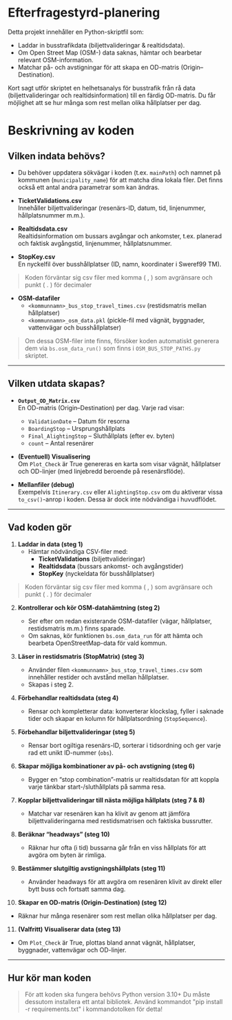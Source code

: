# Efterfragestyrd-planering

Detta projekt innehåller en Python-skriptfil som:

- Laddar in busstrafikdata (biljettvalideringar & realtidsdata).
- Om Open Street Map (OSM-) data saknas, hämtar och bearbetar relevant OSM-information.
- Matchar på- och avstigningar för att skapa en OD-matris (Origin–Destination).

Kort sagt utför skriptet en helhetsanalys för busstrafik från rå data (biljettvalideringar och realtidsinformation) till en färdig OD-matris. Du får möjlighet att se hur många som rest mellan olika hållplatser per dag.

# Beskrivning av koden

## Vilken indata behövs?

- Du behöver uppdatera sökvägar i koden (t.ex. `mainPath`) och namnet på kommunen (`municipality_name`) för att matcha dina lokala filer. Det finns också ett antal andra parametrar som kan ändras.

- **TicketValidations.csv**  
  Innehåller biljettvalideringar (resenärs-ID, datum, tid, linjenummer, hållplatsnummer m.m.).

- **Realtidsdata.csv**  
  Realtidsinformation om bussars avgångar och ankomster, t.ex. planerad och faktisk avgångstid, linjenummer, hållplatsnummer.

- **StopKey.csv**  
  En nyckelfil över busshållplatser (ID, namn, koordinater i Sweref99 TM).
  
> Koden förväntar sig csv filer med komma ( , ) som avgränsare och punkt ( . ) för decimaler

- **OSM-datafiler**  
  - `<kommunnamn>_bus_stop_travel_times.csv` (restidsmatris mellan hållplatser)  
  - `<kommunnamn>_osm_data.pkl` (pickle-fil med vägnät, byggnader, vattenvägar och busshållplatser)

> Om dessa OSM-filer inte finns, försöker koden automatiskt generera dem via `bs.osm_data_run()` som finns i `OSM_BUS_STOP_PATHS.py` skriptet.

---

## Vilken utdata skapas?

- **`Output_OD_Matrix.csv`**  
  En OD-matris (Origin–Destination) per dag. Varje rad visar:
  - `ValidationDate` – Datum för resorna  
  - `BoardingStop` – Ursprungshållplats  
  - `Final_AlightingStop` – Sluthållplats (efter ev. byten)  
  - `count` – Antal resenärer

- **(Eventuell) Visualisering**  
  Om `Plot_Check` är True genereras en karta som visar vägnät, hållplatser och OD-linjer (med linjebredd beroende på resenärsflöde).

- **Mellanfiler (debug)**  
  Exempelvis `Itinerary.csv` eller `AlightingStop.csv` om du aktiverar vissa `to_csv()`-anrop i koden. Dessa är dock inte nödvändiga i huvudflödet.

---

## Vad koden gör

1. **Laddar in data (steg 1)**  
   - Hämtar nödvändiga CSV-filer med:
     - **TicketValidations** (biljettvalideringar)
     - **Realtidsdata** (bussars ankomst- och avgångstider)
     - **StopKey** (nyckeldata för busshållplatser)

> Koden förväntar sig csv filer med komma ( , ) som avgränsare och punkt ( . ) för decimaler

2. **Kontrollerar och kör OSM-datahämtning (steg 2)**  
   - Ser efter om redan existerande OSM-datafiler (vägar, hållplatser, restidsmatris m.m.) finns sparade.  
   - Om saknas, kör funktionen `bs.osm_data_run` för att hämta och bearbeta OpenStreetMap-data för vald kommun.

3. **Läser in restidsmatris (StopMatrix) (steg 3)**  
   - Använder filen `<kommunnamn>_bus_stop_travel_times.csv` som innehåller restider och avstånd mellan hållplatser.  
   - Skapas i steg 2.

4. **Förbehandlar realtidsdata (steg 4)**  
   - Rensar och kompletterar data: konverterar klockslag, fyller i saknade tider och skapar en kolumn för hållplatsordning (`StopSequence`).

5. **Förbehandlar biljettvalideringar (steg 5)**  
   - Rensar bort ogiltiga resenärs-ID, sorterar i tidsordning och ger varje rad ett unikt ID-nummer (`obs`).

6. **Skapar möjliga kombinationer av på- och avstigning (steg 6)**  
   - Bygger en “stop combination”-matris ur realtidsdatan för att koppla varje tänkbar start-/sluthållplats på samma resa.

7. **Kopplar biljettvalideringar till nästa möjliga hållplats (steg 7 & 8)**  
   - Matchar var resenären kan ha klivit av genom att jämföra biljettvalideringarna med restidsmatrisen och faktiska bussrutter.

8. **Beräknar “headways” (steg 10)**  
   - Räknar hur ofta (i tid) bussarna går från en viss hållplats för att avgöra om byten är rimliga.

9. **Bestämmer slutgiltig avstigningshållplats (steg 11)**  
   - Använder headways för att avgöra om resenären klivit av direkt eller bytt buss och fortsatt samma dag.

10. **Skapar en OD-matris (Origin-Destination) (steg 12)**  
   - Räknar hur många resenärer som rest mellan olika hållplatser per dag.

11. **(Valfritt) Visualiserar data (steg 13)**  
   - Om `Plot_Check` är True, plottas bland annat vägnät, hållplatser, byggnader, vattenvägar och OD-linjer.

---

## Hur kör man koden

>För att koden ska fungera behövs Python version 3.10+
>Du måste dessutom installera ett antal bibliotek. Använd kommandot "pip install -r requirements.txt" i kommandotolken för detta!


